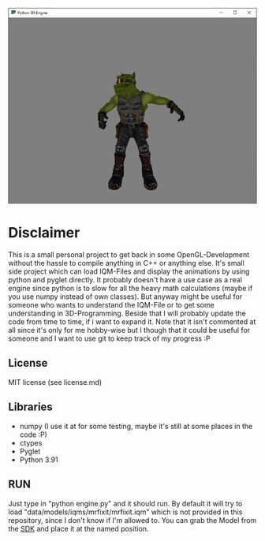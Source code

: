 
<p align="center">
  <img src="example_images/iqm_example.png">
</p>

# Disclaimer
This is a small personal project to get back in some OpenGL-Development without the hassle to compile anything in C++ or anything else. It's small side project which can load IQM-Files and display the animations by using python and pyglet directly. It probably doesn't have a use case as a real engine since python is to slow for all the heavy math calculations (maybe if you use numpy instead of own classes). But anyway might be useful for someone who wants to understand the IQM-File or to get some understanding in 3D-Programming. Beside that I will probably update the code from time to time, if i want to expand it. Note that it isn't commented at all since it's only for me hobby-wise but I though that it could be useful for someone and I want to use git to keep track of my progress :P

## License
MIT license (see license.md)


## Libraries
- numpy (I use it at for some testing, maybe it's still at some places in the code :P)
- ctypes
- Pyglet
- Python 3.91

## RUN
Just type in "python engine.py" and it should run. By default it will try to load "data/models/iqms/mrfixit/mrfixit.iqm" which is not provided in this repository, since I don't know if I'm allowed to. You can grab the Model from the [SDK](https://github.com/lsalzman/iqm) and place it at the named position.

